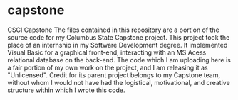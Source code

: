 # capstone
CSCI Capstone
The files contained in this repository are a portion of the source code for my Columbus State Capstone project.
This project took the place of an internship in my Software Development degree.
It implemented Visual Basic for a graphical front-end, interacting with an MS Acess relational database on the back-end.
The code which I am uploading here is a fair portion of my own work on the project, and I am releasing it as "Unlicensed".
Credit for its parent project belongs to my Capstone team, without whom I would not have had the logistical, motivational, and creative structure within which I wrote this code.
